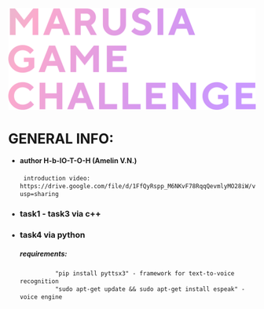![Image alt](https://github.com/H-b-IO-T-O-H/marusia_challenge/blob/master/logo-grad.png)
# GENERAL INFO:

- #### author H-b-IO-T-O-H (Amelin V.N.)
       introduction video: https://drive.google.com/file/d/1FfQyRspp_M6NKvF78RqqQevmlyMO28iW/view?usp=sharing

- ### task1 - task3 via c++

- ### task4 via python
    ##### requirements: 
                "pip install pyttsx3" - framework for text-to-voice recognition
                "sudo apt-get update && sudo apt-get install espeak" - voice engine
